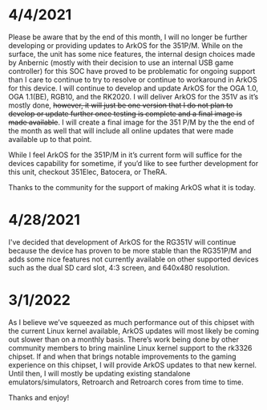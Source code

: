 # 4/4/2021
Please be aware that by the end of this month, I will no longer be further developing or providing updates to ArkOS for the 351P/M.  While on the surface, the unit has some nice features, the internal design choices made by Anbernic (mostly with their decision to use an internal USB game controller) for this SOC have proved to be problematic for ongoing support than I care to continue to try to resolve or continue to workaround in ArkOS for this device.  I will continue to develop and update ArkOS for the OGA 1.0, OGA 1.1(BE), RGB10, and the RK2020.  I will deliver ArkOS for the 351V as it’s mostly done, ~~however, it will just be one version that I do not plan to develop or update further once testing is complete and a final image is made available~~.  I will create a final image for the 351 P/M by the the end of the month as well that will include all online updates that were made available up to that point.

While I feel ArkOS for the 351P/M in it’s current form will suffice for the devices capability for sometime, if you’d like to see further development for this unit, checkout 351Elec, Batocera, or TheRA.

Thanks to the community for the support of making ArkOS what it is today.  

# 4/28/2021
I've decided that development of ArkOS for the RG351V will continue because the device has proven to be more stable than the RG351P/M and adds some nice features not currently available on other supported devices such as the dual SD card slot, 4:3 screen, and 640x480 resolution.

# 3/1/2022
As I believe we’ve squeezed as much performance out of this chipset with the current Linux kernel available, ArkOS updates will most likely be coming out slower than on a monthly basis.  There’s work being done by other community members to bring mainline Linux kernel support to the rk3326 chipset.  If and when that brings notable improvements to the gaming experience on this chipset, I will provide ArkOS updates to that new kernel.  Until then, I will mostly be updating existing standalone emulators/simulators, Retroarch and Retroarch cores from time to time.  

Thanks and enjoy!